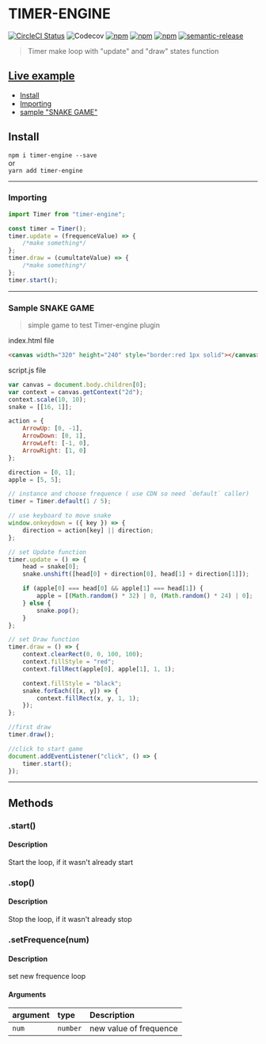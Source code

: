 # TIMER-ENGINE

[![CircleCI Status](https://circleci.com/gh/jamet-julien/timer-engine.svg?style=shield&circle-token=:circle-token)](https://circleci.com/gh/jamet-julien/timer-engine)
![Codecov](https://img.shields.io/codecov/c/github/jamet-julien/timer-engine)
[![npm](https://img.shields.io/npm/dt/timer-engine.svg?style=flat-square)](https://www.npmjs.com/package/timer-engine)
[![npm](https://img.shields.io/npm/v/timer-engine.svg?style=flat-square)](https://www.npmjs.com/package/timer-engine)
[![npm](https://img.shields.io/npm/l/timer-engine.svg?style=flat-square)](https://github.com/jamet-julien/timer-engine/blob/master/LICENSE)
[![semantic-release](https://img.shields.io/badge/%20%20%F0%9F%93%A6%F0%9F%9A%80-semantic--release-e10079.svg)](https://github.com/semantic-release/semantic-release)

> Timer make loop with "update" and "draw" states function

## [Live example](https://codepen.io/jamet-julien/full/OJMxjRa)

-   [Install](#install)
-   [Importing](#importing)
-   [sample "SNAKE GAME"](#sample)

## Install <a id="install"></a>

`npm i timer-engine --save`  
or  
`yarn add timer-engine`

---

### Importing <a id="importing"></a>

```js
import Timer from "timer-engine";

const timer = Timer();
timer.update = (frequenceValue) => {
    /*make something*/
};
timer.draw = (cumultateValue) => {
    /*make something*/
};
timer.start();
```

---

### Sample SNAKE GAME <a id="sample"></a>

> simple game to test Timer-engine plugin

index.html file

```html
<canvas width="320" height="240" style="border:red 1px solid"></canvas>
```

script.js file

```js
var canvas = document.body.children[0];
var context = canvas.getContext("2d");
context.scale(10, 10);
snake = [[16, 1]];

action = {
    ArrowUp: [0, -1],
    ArrowDown: [0, 1],
    ArrowLeft: [-1, 0],
    ArrowRight: [1, 0]
};

direction = [0, 1];
apple = [5, 5];

// instance and choose frequence ( use CDN so need `default` caller)
timer = Timer.default(1 / 5);

// use keyboard to move snake
window.onkeydown = ({ key }) => {
    direction = action[key] || direction;
};

// set Update function
timer.update = () => {
    head = snake[0];
    snake.unshift([head[0] + direction[0], head[1] + direction[1]]);

    if (apple[0] === head[0] && apple[1] === head[1]) {
        apple = [(Math.random() * 32) | 0, (Math.random() * 24) | 0];
    } else {
        snake.pop();
    }
};

// set Draw function
timer.draw = () => {
    context.clearRect(0, 0, 100, 100);
    context.fillStyle = "red";
    context.fillRect(apple[0], apple[1], 1, 1);

    context.fillStyle = "black";
    snake.forEach(([x, y]) => {
        context.fillRect(x, y, 1, 1);
    });
};

//first draw
timer.draw();

//click to start game
document.addEventListener("click", () => {
    timer.start();
});
```

---

## Methods <a id="methods"></a>

### .start() <a id="start"></a>

#### Description

Start the loop, if it wasn't already start

### .stop() <a id="stop"></a>

#### Description

Stop the loop, if it wasn't already stop

### .setFrequence(num) <a id="setFrequence"></a>

#### Description

set new frequence loop

#### Arguments

| argument | type     | Description            |
| :------- | :------- | :--------------------- |
| `num`    | `number` | new value of frequence |
